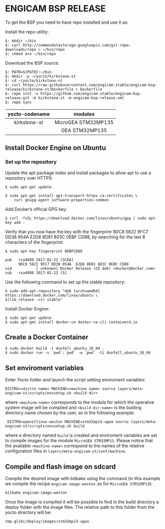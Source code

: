 # ENGICAM BSP RELEASE

To get the BSP you need to have repo installed and use it as:

Install the repo utility:

    $: mkdir ~/bin
    $: curl http://commondatastorage.googleapis.com/git-repo-downloads/repo > ~/bin/repo
    $: chmod a+x ~/bin/repo

Download the BSP source:

    $: PATH=${PATH}:~/bin
    $: mkdir -p ~/yocto/kirkstone-st
    $: cd ~/yocto/kirkstone-st
    $: curl https://raw.githubusercontent.com/engicam-stable/engicam-bsp-release/kirkstone-st/Dockerfile > Dockerfile
    $: repo init -u https://github.com/engicam-stable/engicam-bsp-release.git -b kirkstone-st -m engicam-bsp-release.xml    
    $: repo sync

| yocto-codename  |         modules       |
|:---------------:|:---------------------:|
|  kirkstone-st   |  MicroGEA STM32MP135  | 
|                 |     GEA STM32MP135 	  |

## Install Docker Engine on Ubuntu

### Set up the repository

Update the apt package index and install packages to allow apt to use a repository over HTTPS:

    $ sudo apt-get update

    $ sudo apt-get install apt-transport-https ca-certificates \
        curl gnupg-agent software-properties-common

Add Docker’s official GPG key:

    $ curl -fsSL https://download.docker.com/linux/ubuntu/gpg | sudo apt-key add -

Verify that you now have the key with the fingerprint 9DC8 5822 9FC7 DD38 854A  E2D8 8D81 803C 0EBF CD88, by searching for the last 8 characters of the fingerprint.

    $ sudo apt-key fingerprint 0EBFCD88

    pub   rsa4096 2017-02-22 [SCEA]
          9DC8 5822 9FC7 DD38 854A  E2D8 8D81 803C 0EBF CD88
    uid           [ unknown] Docker Release (CE deb) <docker@docker.com>
    sub   rsa4096 2017-02-22 [S]

Use the following command to set up the stable repository:

    $ sudo add-apt-repository "deb [arch=amd64] https://download.docker.com/linux/ubuntu \
    $(lsb_release -cs) stable"

Install Docker Engine:

    $ sudo apt-get update
    $ sudo apt-get install docker-ce docker-ce-cli containerd.io

## Create a Docker Container

    $ sudo docker build -t dunfell_ubuntu_18_04 .
    $ sudo docker run -v `pwd`:`pwd` -w `pwd` -ti dunfell_ubuntu_18_04
    
## Set enviroment variables

Enter Yocto folder and launch the script setting enviroment variables:

	DISTRO=<distro name> MACHINE=<machine name> source layers/meta-engicam-st/scripts/envsetup.sh <build dir>

where ``<machine-name>`` corresponds to the module for which the operative system image will be compiled and ``<build-dir-name>`` is the bulding directory name chosen by the user, as in the following example:

	 DISTRO=openstlinux-weston MACHINE=stm32mp13-ugea source layers/meta-engicam-st/scripts/envsetup.sh build

where a directory named ``build`` is created and enviroment variables are set to compile images for the module ``MicroGEA STM32MP13``. Please notice that the available ``<machine-name>`` correspond to the names of the relative configuration files in ``layers/meta-engicam-st/conf/machine``.

## Compile and flash image on sdcard

Compile the desired image with bitbake using the command (in this example we compile the recipe ``engicam-image-weston.bb`` for ``MicroGEA STM32MP13``):

	bitbake engicam-image-weston

Once the image is compiled it will be possible to find in the build directory a deploy folder with the image files. The relative path to this folder from the yocto directory will be:

	tmp-glibc/deploy/images/stm32mp13-ugea

